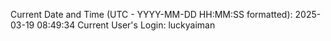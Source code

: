 Current Date and Time (UTC - YYYY-MM-DD HH:MM:SS formatted): 2025-03-19 08:49:34
Current User's Login: luckyaiman
